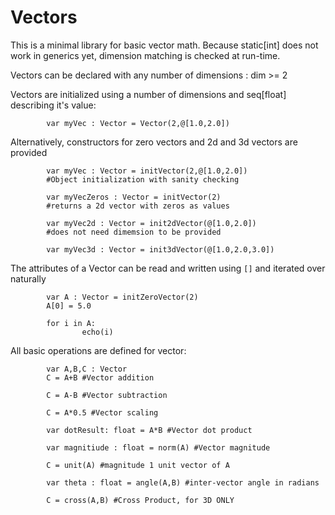 # Vectors

This is a minimal library for basic vector math.
Because static[int] does not work in generics yet, dimension matching is checked at run-time.

Vectors can be declared with any number of dimensions : dim >= 2

Vectors are initialized using a number of dimensions and seq[float] describing it's value:

```nimrod
        var myVec : Vector = Vector(2,@[1.0,2.0])
```

Alternatively, constructors for zero vectors and 2d and 3d vectors are provided

```nimrod
        var myVec : Vector = initVector(2,@[1.0,2.0])
        #Object initialization with sanity checking

        var myVecZeros : Vector = initVector(2)
        #returns a 2d vector with zeros as values

        var myVec2d : Vector = init2dVector(@[1.0,2.0])
        #does not need dimemsion to be provided

        var myVec3d : Vector = init3dVector(@[1.0,2.0,3.0])
```

The attributes of a Vector can be read and written using `[]` and iterated over naturally

```nimrod
        var A : Vector = initZeroVector(2)
        A[0] = 5.0

        for i in A:
                echo(i)
```

All basic operations are defined for vector:

```nimrod
        var A,B,C : Vector
        C = A+B #Vector addition

        C = A-B #Vector subtraction

        C = A*0.5 #Vector scaling

        var dotResult: float = A*B #Vector dot product

        var magnitiude : float = norm(A) #Vector magnitude

        C = unit(A) #magnitude 1 unit vector of A

        var theta : float = angle(A,B) #inter-vector angle in radians

        C = cross(A,B) #Cross Product, for 3D ONLY
```
